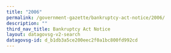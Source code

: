 ```yaml
---
title: "2006"
permalink: /government-gazette/bankruptcy-act-notice/2006/
description: ""
third_nav_title: Bankruptcy Act Notice
layout: datagovsg-v2-search
datagovsg-id: d_b1db3a5ce200eec2f0a1bc800fd992cd
---
```

